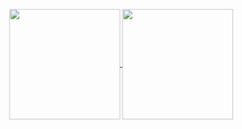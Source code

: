 <a href="https://github.com/xkaelyn">
  <img height=200 align="center" src="(https://github-readme-stats.vercel.app/api?username=xkaelyn&theme=dracula&show_icons=true)" />
</a>
<a href="https://github.com/xkaelyn">
  <img height=200 align="center" src="https://github-readme-stats.vercel.app/api/top-langs?username=xkaelyn&layout=compact&langs_count=8&card_width=320&theme=dracula" />
</a>
